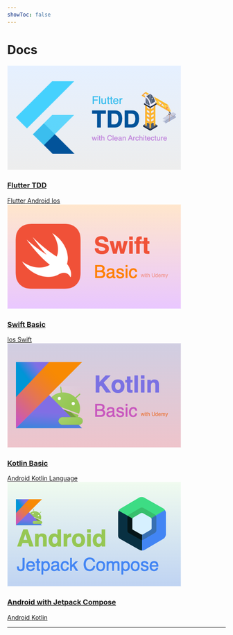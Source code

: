 ```yaml
---
showToc: false
---
```


# Docs

<div class="grid grid-cols-1 md:grid-cols-2 lg:grid-cols-2 gap-4 items-start justify-items-center justify-center">
  <div class="max-w-sm bg-white dark:bg-neutral-800 overflow-hidden shadow-xl rounded-lg h-auto relative duration-500 hover:scale-105">
    <a href="/docs/series/flutter-tdd" class="no-underline">
        <div class="h-48 m-0">
            <img class="object-cover h-full w-full m-0" src="../assets/docs_flutter_tdd_intro.png" alt="A description of the image" />
        </div>
        <div class="p-4">
            <h3 class="mt-2 text-lg leading-6 font-medium text-black">Flutter TDD</h3>
            <span class="inline-flex items-center rounded-md bg-blue-50 px-2 py-1 text-xs font-medium text-blue-700 ring-1 ring-inset ring-blue-700/10 mr-1">Flutter</span>
            <span class="inline-flex items-center rounded-md bg-green-50 px-2 py-1 text-xs font-medium text-green-700 ring-1 ring-inset ring-green-600/10 mr-1">Android</span>
            <span class="inline-flex items-center rounded-md bg-white px-2 py-1 text-xs font-medium text-black ring-1 ring-inset ring-black-600/10 mr-1">Ios</span>
        </div>
    </a>
  </div>

  <div class="max-w-sm bg-white dark:bg-neutral-800 overflow-hidden shadow-xl rounded-lg h-auto relative duration-500 hover:scale-105">
    <a href="/docs/series/swift-basic" class="no-underline">
        <div class="h-48 m-0">
            <img class="object-cover h-full w-full m-0" src="../assets/docs_swift_basic_intro.png" alt="A description of the image" />
        </div>
        <div class="p-4">
            <h3 class="mt-2 text-lg leading-6 font-medium text-black">Swift Basic</h3>
            <span class="inline-flex items-center rounded-md bg-white px-2 py-1 text-xs font-medium text-black ring-1 ring-inset ring-black-600/10 mr-1">Ios</span>
            <span class="inline-flex items-center rounded-md bg-red-50 px-2 py-1 text-xs font-medium text-red-700 ring-1 ring-inset ring-red-600/10 mr-1">Swift</span>
        </div>
    </a>
  </div>

  <div class="max-w-sm bg-white dark:bg-neutral-800 overflow-hidden shadow-xl rounded-lg h-auto relative duration-500 hover:scale-105">
    <a href="/docs/series/kotlin-basic" class="no-underline">
        <div class="h-48 m-0">
            <img class="object-cover h-full w-full m-0" src="../assets/docs_kotlin_basic_intro.png" alt="A description of the image" />
        </div>
        <div class="p-4">
            <h3 class="mt-2 text-lg leading-6 font-medium text-black">Kotlin Basic</h3>
            <span class="inline-flex items-center rounded-md bg-green-50 px-2 py-1 text-xs font-medium text-green-700 ring-1 ring-inset ring-green-600/10 mr-1">Android</span>
            <span class="inline-flex items-center rounded-md bg-purple-50 px-2 py-1 text-xs font-medium text-purple-700 ring-1 ring-inset ring-purple-700/10 mr-1">Kotlin</span>
            <span class="inline-flex items-center rounded-md bg-yellow-50 px-2 py-1 text-xs font-medium text-yellow-700 ring-1 ring-inset ring-yellow-700/10 mr-1">Language</span>
        </div>
    </a>
  </div>

  <div class="max-w-sm bg-white dark:bg-neutral-800 overflow-hidden shadow-xl rounded-lg h-auto relative duration-500 hover:scale-105">
    <a href="/docs/series/jetpack-compose" class="no-underline">
        <div class="h-48 m-0">
            <img class="object-cover h-full w-full m-0" src="../assets/docs_jetpack_compose_intro.png" alt="A description of the image" />
        </div>
        <div class="p-4">
            <h3 class="mt-2 text-lg leading-6 font-medium text-black">Android with Jetpack Compose</h3>
            <span class="inline-flex items-center rounded-md bg-green-50 px-2 py-1 text-xs font-medium text-green-700 ring-1 ring-inset ring-green-600/10 mr-1">Android</span>
            <span class="inline-flex items-center rounded-md bg-purple-50 px-2 py-1 text-xs font-medium text-purple-700 ring-1 ring-inset ring-purple-700/10 mr-1">Kotlin</span>
        </div>
    </a>
  </div>
</div>

----